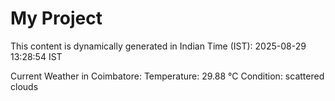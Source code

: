 # My Project

This content is dynamically generated in Indian Time (IST): 2025-08-29 13:28:54 IST


Current Weather in Coimbatore:
Temperature: 29.88 °C
Condition: scattered clouds
